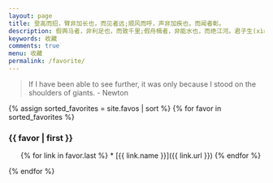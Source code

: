 ```yaml
---
layout: page
title: 登高而招，臂非加长也，而见者远;顺风而呼，声非加疾也，而闻者彰。
description: 假舆马者，非利足也，而致千里;假舟楫者，非能水也，而绝江河。君子生(xìng)非异也，善假于物也。
keywords: 收藏
comments: true
menu: 收藏
permalink: /favorite/
---
```


> If I have been able to see further, it was only because I stood on the shoulders of giants. - Newton

<section class="container posts-content">
{% assign sorted_favorites = site.favos | sort %}
{% for favor in sorted_favorites %}
<h3>{{ favor | first }}</h3>
<ol class="posts-list" id="{{ favor[0] }}">
{% for link in favor.last %}
* [{{ link.name }}]({{ link.url }})
</li>
{% endfor %}
</ol>
{% endfor %}
</section>
<!-- /section.content -->

